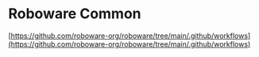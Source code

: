 # Roboware Common

[https://github.com/roboware-org/roboware/tree/main/.github/workflows](https://github.com/roboware-org/roboware/tree/main/.github/workflows)